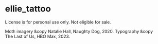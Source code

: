 # ellie_tattoo

License is for personal use only. Not eligible for sale. 

Moth imagery &copy Natalie  Hall, Naughty Dog, 2020. 
Typography &copy The Last of Us, HBO Max, 2023. 
